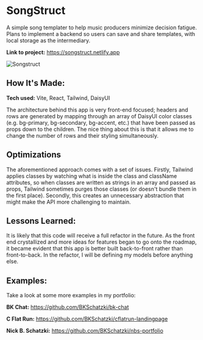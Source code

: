 # SongStruct

A simple song templater to help music producers minimize decision fatigue. Plans to implement a backend so users can save and share templates, with local storage as the intermediary.

**Link to project:** https://songstruct.netlify.app

![Songstruct](https://res.cloudinary.com/djqsm7sz5/image/upload/v1691468692/bks-portfolio/songstruct_z756ky.jpg)

## How It's Made:

**Tech used:** Vite, React, Tailwind, DaisyUI

The architecture behind this app is very front-end focused; headers and rows are generated by mapping through an array of DaisyUI color classes (e.g. bg-primary, bg-secondary, bg-accent, etc.) that have been passed as props down to the children. The nice thing about this is that it allows me to change the number of rows and their styling simultaneously.

## Optimizations

The aforementioned approach comes with a set of issues. Firstly, Tailwind applies classes by watching what is inside the class and className attributes, so when classes are written as strings in an array and passed as props, Tailwind sometimes purges those classes (or doesn't bundle them in the first place). Secondly, this creates an unnecessary abstraction that might make the API more challenging to maintain.

## Lessons Learned:

It is likely that this code will receive a full refactor in the future. As the front end crystallized and more ideas for features began to go onto the roadmap, it became evident that this app is better built back-to-front rather than front-to-back. In the refactor, I will be defining my models before anything else.

## Examples:

Take a look at some more examples in my portfolio:

**BK Chat:** https://github.com/BKSchatzki/bk-chat

**C Flat Run:** https://github.com/BKSchatzki/cflatrun-landingpage

**Nick B. Schatzki:** https://github.com/BKSchatzki/nbs-portfolio
